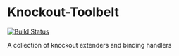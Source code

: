 Knockout-Toolbelt
=================
[![Build Status](https://travis-ci.org/huochunpeng/knockout-toolbelt.svg?branch=master)](https://travis-ci.org/huochunpeng/knockout-toolbelt)

A collection of knockout extenders and binding handlers